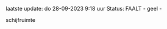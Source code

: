 laatste update: 
do 28-09-2023  9:18   uur 
Status: FAALT - geel - 
<div class="service Y">schijfruimte</div>